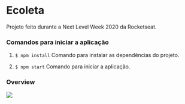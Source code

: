 # Ecoleta
Projeto feito durante a Next Level Week 2020 da Rocketseat.

### Comandos para iniciar a aplicação

1. `$ npm install`
 Comando para instalar as dependências do projeto.
 
2. `$ npm start`
 Comando para iniciar a aplicação.
 
 ### Overview
 
 [![](https://portfolio.anakena.com.br/images/ecoleta.png)](https://portfolio.anakena.com.br/images/ecoleta.png)
